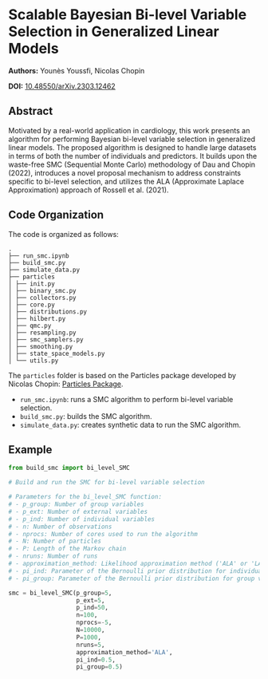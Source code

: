 # Scalable Bayesian Bi-level Variable Selection in Generalized Linear Models

**Authors:** Younès Youssfi, Nicolas Chopin

**DOI:** [10.48550/arXiv.2303.12462](https://doi.org/10.48550/arXiv.2303.12462)

## Abstract

Motivated by a real-world application in cardiology, this work presents an algorithm for performing Bayesian bi-level variable selection in generalized linear models. The proposed algorithm is designed to handle large datasets in terms of both the number of individuals and predictors. It builds upon the waste-free SMC (Sequential Monte Carlo) methodology of Dau and Chopin (2022), introduces a novel proposal mechanism to address constraints specific to bi-level selection, and utilizes the ALA (Approximate Laplace Approximation) approach of Rossell et al. (2021).

## Code Organization

The code is organized as follows:

```
.
├── run_smc.ipynb
├── build_smc.py
├── simulate_data.py
├── particles
│ ├── init.py
│ ├── binary_smc.py
│ ├── collectors.py
│ ├── core.py
│ ├── distributions.py
│ ├── hilbert.py
│ ├── qmc.py
│ ├── resampling.py
│ ├── smc_samplers.py
│ ├── smoothing.py
│ ├── state_space_models.py
│ └── utils.py
```

The `particles` folder is based on the Particles package developed by Nicolas Chopin: [Particles Package](https://github.com/nchopin/particles).

- `run_smc.ipynb`: runs a SMC algorithm to perform bi-level variable selection.
- `build_smc.py`: builds the SMC algorithm.
- `simulate_data.py`: creates synthetic data to run the SMC algorithm.

## Example

```python
from build_smc import bi_level_SMC

# Build and run the SMC for bi-level variable selection

# Parameters for the bi_level_SMC function:
# - p_group: Number of group variables
# - p_ext: Number of external variables
# - p_ind: Number of individual variables
# - n: Number of observations
# - nprocs: Number of cores used to run the algorithm 
# - N: Number of particles
# - P: Length of the Markov chain
# - nruns: Number of runs
# - approximation_method: Likelihood approximation method ('ALA' or 'LA')
# - pi_ind: Parameter of the Bernoulli prior distribution for individual variables
# - pi_group: Parameter of the Bernoulli prior distribution for group variables

smc = bi_level_SMC(p_group=5,
                   p_ext=5,
                   p_ind=50,
                   n=100,
                   nprocs=-5,
                   N=10000,
                   P=1000,
                   nruns=5,
                   approximation_method='ALA',
                   pi_ind=0.5,
                   pi_group=0.5)
